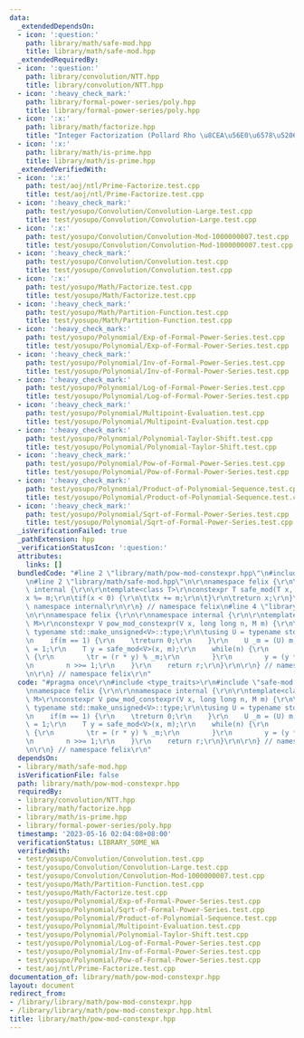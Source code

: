 ```yaml
---
data:
  _extendedDependsOn:
  - icon: ':question:'
    path: library/math/safe-mod.hpp
    title: library/math/safe-mod.hpp
  _extendedRequiredBy:
  - icon: ':question:'
    path: library/convolution/NTT.hpp
    title: library/convolution/NTT.hpp
  - icon: ':heavy_check_mark:'
    path: library/formal-power-series/poly.hpp
    title: library/formal-power-series/poly.hpp
  - icon: ':x:'
    path: library/math/factorize.hpp
    title: "Integer Factorization (Pollard Rho \u8CEA\u56E0\u6578\u5206\u89E3)"
  - icon: ':x:'
    path: library/math/is-prime.hpp
    title: library/math/is-prime.hpp
  _extendedVerifiedWith:
  - icon: ':x:'
    path: test/aoj/ntl/Prime-Factorize.test.cpp
    title: test/aoj/ntl/Prime-Factorize.test.cpp
  - icon: ':heavy_check_mark:'
    path: test/yosupo/Convolution/Convolution-Large.test.cpp
    title: test/yosupo/Convolution/Convolution-Large.test.cpp
  - icon: ':x:'
    path: test/yosupo/Convolution/Convolution-Mod-1000000007.test.cpp
    title: test/yosupo/Convolution/Convolution-Mod-1000000007.test.cpp
  - icon: ':heavy_check_mark:'
    path: test/yosupo/Convolution/Convolution.test.cpp
    title: test/yosupo/Convolution/Convolution.test.cpp
  - icon: ':x:'
    path: test/yosupo/Math/Factorize.test.cpp
    title: test/yosupo/Math/Factorize.test.cpp
  - icon: ':heavy_check_mark:'
    path: test/yosupo/Math/Partition-Function.test.cpp
    title: test/yosupo/Math/Partition-Function.test.cpp
  - icon: ':heavy_check_mark:'
    path: test/yosupo/Polynomial/Exp-of-Formal-Power-Series.test.cpp
    title: test/yosupo/Polynomial/Exp-of-Formal-Power-Series.test.cpp
  - icon: ':heavy_check_mark:'
    path: test/yosupo/Polynomial/Inv-of-Formal-Power-Series.test.cpp
    title: test/yosupo/Polynomial/Inv-of-Formal-Power-Series.test.cpp
  - icon: ':heavy_check_mark:'
    path: test/yosupo/Polynomial/Log-of-Formal-Power-Series.test.cpp
    title: test/yosupo/Polynomial/Log-of-Formal-Power-Series.test.cpp
  - icon: ':heavy_check_mark:'
    path: test/yosupo/Polynomial/Multipoint-Evaluation.test.cpp
    title: test/yosupo/Polynomial/Multipoint-Evaluation.test.cpp
  - icon: ':heavy_check_mark:'
    path: test/yosupo/Polynomial/Polynomial-Taylor-Shift.test.cpp
    title: test/yosupo/Polynomial/Polynomial-Taylor-Shift.test.cpp
  - icon: ':heavy_check_mark:'
    path: test/yosupo/Polynomial/Pow-of-Formal-Power-Series.test.cpp
    title: test/yosupo/Polynomial/Pow-of-Formal-Power-Series.test.cpp
  - icon: ':heavy_check_mark:'
    path: test/yosupo/Polynomial/Product-of-Polynomial-Sequence.test.cpp
    title: test/yosupo/Polynomial/Product-of-Polynomial-Sequence.test.cpp
  - icon: ':heavy_check_mark:'
    path: test/yosupo/Polynomial/Sqrt-of-Formal-Power-Series.test.cpp
    title: test/yosupo/Polynomial/Sqrt-of-Formal-Power-Series.test.cpp
  _isVerificationFailed: true
  _pathExtension: hpp
  _verificationStatusIcon: ':question:'
  attributes:
    links: []
  bundledCode: "#line 2 \"library/math/pow-mod-constexpr.hpp\"\n#include <type_traits>\r\
    \n#line 2 \"library/math/safe-mod.hpp\"\n\r\nnamespace felix {\r\n\r\nnamespace\
    \ internal {\r\n\r\ntemplate<class T>\r\nconstexpr T safe_mod(T x, T m) {\r\n\t\
    x %= m;\r\n\tif(x < 0) {\r\n\t\tx += m;\r\n\t}\r\n\treturn x;\r\n}\r\n\r\n} //\
    \ namespace internal\r\n\r\n} // namespace felix\n#line 4 \"library/math/pow-mod-constexpr.hpp\"\
    \n\r\nnamespace felix {\r\n\r\nnamespace internal {\r\n\r\ntemplate<class V, class\
    \ M>\r\nconstexpr V pow_mod_constexpr(V x, long long n, M m) {\r\n\tusing T =\
    \ typename std::make_unsigned<V>::type;\r\n\tusing U = typename std::make_unsigned<M>::type;\r\
    \n    if(m == 1) {\r\n    \treturn 0;\r\n    }\r\n    U _m = (U) m;\r\n    T r\
    \ = 1;\r\n    T y = safe_mod<V>(x, m);\r\n    while(n) {\r\n        if(n & 1)\
    \ {\r\n        \tr = (r * y) % _m;\r\n        }\r\n        y = (y * y) % _m;\r\
    \n        n >>= 1;\r\n    }\r\n    return r;\r\n}\r\n\r\n} // namespace internal\r\
    \n\r\n} // namespace felix\r\n"
  code: "#pragma once\r\n#include <type_traits>\r\n#include \"safe-mod.hpp\"\r\n\r\
    \nnamespace felix {\r\n\r\nnamespace internal {\r\n\r\ntemplate<class V, class\
    \ M>\r\nconstexpr V pow_mod_constexpr(V x, long long n, M m) {\r\n\tusing T =\
    \ typename std::make_unsigned<V>::type;\r\n\tusing U = typename std::make_unsigned<M>::type;\r\
    \n    if(m == 1) {\r\n    \treturn 0;\r\n    }\r\n    U _m = (U) m;\r\n    T r\
    \ = 1;\r\n    T y = safe_mod<V>(x, m);\r\n    while(n) {\r\n        if(n & 1)\
    \ {\r\n        \tr = (r * y) % _m;\r\n        }\r\n        y = (y * y) % _m;\r\
    \n        n >>= 1;\r\n    }\r\n    return r;\r\n}\r\n\r\n} // namespace internal\r\
    \n\r\n} // namespace felix\r\n"
  dependsOn:
  - library/math/safe-mod.hpp
  isVerificationFile: false
  path: library/math/pow-mod-constexpr.hpp
  requiredBy:
  - library/convolution/NTT.hpp
  - library/math/factorize.hpp
  - library/math/is-prime.hpp
  - library/formal-power-series/poly.hpp
  timestamp: '2023-05-16 02:04:08+08:00'
  verificationStatus: LIBRARY_SOME_WA
  verifiedWith:
  - test/yosupo/Convolution/Convolution.test.cpp
  - test/yosupo/Convolution/Convolution-Large.test.cpp
  - test/yosupo/Convolution/Convolution-Mod-1000000007.test.cpp
  - test/yosupo/Math/Partition-Function.test.cpp
  - test/yosupo/Math/Factorize.test.cpp
  - test/yosupo/Polynomial/Exp-of-Formal-Power-Series.test.cpp
  - test/yosupo/Polynomial/Sqrt-of-Formal-Power-Series.test.cpp
  - test/yosupo/Polynomial/Product-of-Polynomial-Sequence.test.cpp
  - test/yosupo/Polynomial/Multipoint-Evaluation.test.cpp
  - test/yosupo/Polynomial/Polynomial-Taylor-Shift.test.cpp
  - test/yosupo/Polynomial/Log-of-Formal-Power-Series.test.cpp
  - test/yosupo/Polynomial/Inv-of-Formal-Power-Series.test.cpp
  - test/yosupo/Polynomial/Pow-of-Formal-Power-Series.test.cpp
  - test/aoj/ntl/Prime-Factorize.test.cpp
documentation_of: library/math/pow-mod-constexpr.hpp
layout: document
redirect_from:
- /library/library/math/pow-mod-constexpr.hpp
- /library/library/math/pow-mod-constexpr.hpp.html
title: library/math/pow-mod-constexpr.hpp
---
```

